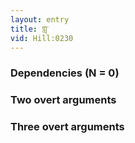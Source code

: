 ```yaml
---
layout: entry
title: གླ་
vid: Hill:0230
---
```

### Dependencies (N = 0)


### Two overt arguments


### Three overt arguments
